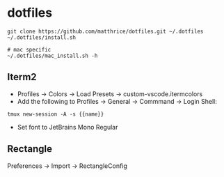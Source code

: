 # dotfiles

```
git clone https://github.com/matthrice/dotfiles.git ~/.dotfiles
~/.dotfiles/install.sh

# mac specific
~/.dotfiles/mac_install.sh -h
```

## Iterm2

- Profiles -> Colors -> Load Presets -> custom-vscode.itermcolors
- Add the following to Profiles -> General -> Commmand -> Login Shell:

```
tmux new-session -A -s {{name}}
```

- Set font to JetBrains Mono Regular

## Rectangle

Preferences -> Import -> RectangleConfig
